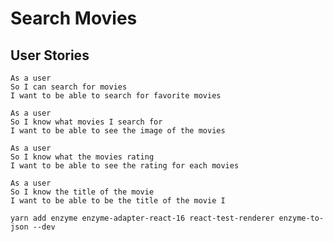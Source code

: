 
# Search Movies 



## User Stories

```
As a user
So I can search for movies
I want to be able to search for favorite movies
```

```
As a user
So I know what movies I search for
I want to be able to see the image of the movies
```

```
As a user
So I know what the movies rating
I want to be able to see the rating for each movies
```

```
As a user
So I know the title of the movie
I want to be able to be the title of the movie I 
```


```
yarn add enzyme enzyme-adapter-react-16 react-test-renderer enzyme-to-json --dev
```




